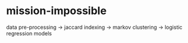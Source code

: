 # mission-impossible
data pre-processing -> jaccard indexing -> markov clustering -> logistic regression models
